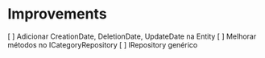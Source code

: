 # Improvements
[ ] Adicionar CreationDate, DeletionDate, UpdateDate na Entity
[ ] Melhorar métodos no ICategoryRepository 
[ ] IRepository genérico
